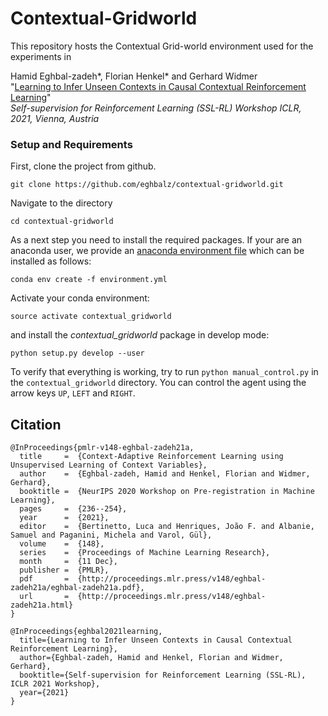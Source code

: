 # Contextual-Gridworld
This repository hosts the Contextual Grid-world environment used for the experiments in

Hamid Eghbal-zadeh*, Florian Henkel* and Gerhard Widmer <br>
"[Learning to Infer Unseen Contexts in Causal Contextual Reinforcement Learning](https://openreview.net/pdf?id=gPZP5ha9LpX)" <br>
*Self-supervision for Reinforcement Learning (SSL-RL) Workshop ICLR, 2021, Vienna, Austria*



### Setup and Requirements
First, clone the project from github.
```
git clone https://github.com/eghbalz/contextual-gridworld.git
```

Navigate to the directory
```
cd contextual-gridworld
```

As a next step you need to install the required packages. If your are an anaconda user,
we  provide an [anaconda environment file](https://conda.io/docs/user-guide/tasks/manage-environments.html#creating-an-environment-from-an-environment-yml-file)
which can be installed as follows:
```
conda env create -f environment.yml
```


Activate your conda environment:
```
source activate contextual_gridworld
```

and install the *contextual_gridworld* package in develop mode:
```
python setup.py develop --user
```

To verify that everything is working, try to run `python manual_control.py` in the  `contextual_gridworld` directory. 
You can control the agent using the arrow keys `UP`, `LEFT` and `RIGHT`.


## Citation

```
@InProceedings{pmlr-v148-eghbal-zadeh21a,
  title     =  {Context-Adaptive Reinforcement Learning using Unsupervised Learning of Context Variables},
  author    =  {Eghbal-zadeh, Hamid and Henkel, Florian and Widmer, Gerhard},
  booktitle =  {NeurIPS 2020 Workshop on Pre-registration in Machine Learning},
  pages     =  {236--254},
  year      =  {2021},
  editor    =  {Bertinetto, Luca and Henriques, João F. and Albanie, Samuel and Paganini, Michela and Varol, Gül},
  volume    =  {148},
  series    =  {Proceedings of Machine Learning Research},
  month     =  {11 Dec},
  publisher =  {PMLR},
  pdf       =  {http://proceedings.mlr.press/v148/eghbal-zadeh21a/eghbal-zadeh21a.pdf},
  url       =  {http://proceedings.mlr.press/v148/eghbal-zadeh21a.html}
}

@InProceedings{eghbal2021learning,
  title={Learning to Infer Unseen Contexts in Causal Contextual Reinforcement Learning},
  author={Eghbal-zadeh, Hamid and Henkel, Florian and Widmer, Gerhard},
  booktitle={Self-supervision for Reinforcement Learning (SSL-RL),  ICLR 2021 Workshop},
  year={2021}
}
```

